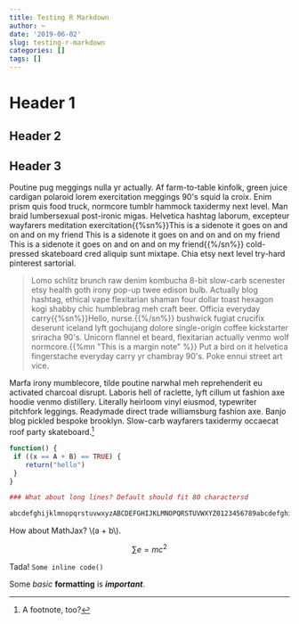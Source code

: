 ```yaml
---
title: Testing R Markdown
author: ~
date: '2019-06-02'
slug: testing-r-markdown
categories: []
tags: []
---
```


# Header 1

## Header 2

## Header 3


Poutine pug meggings nulla yr actually. Af farm-to-table kinfolk, green juice cardigan polaroid lorem exercitation meggings 90's squid la croix. Enim prism quis food truck, normcore tumblr hammock taxidermy next level. Man braid lumbersexual post-ironic migas. Helvetica hashtag laborum, excepteur wayfarers meditation exercitation{{%sn%}}This is a sidenote it goes on and on and on my friend This is a sidenote it goes on and on and on my friend This is a sidenote it goes on and on and on my friend{{%/sn%}} cold-pressed skateboard cred aliquip sunt mixtape. Chia etsy next level try-hard pinterest sartorial.

> Lomo schlitz brunch raw denim kombucha 8-bit slow-carb scenester etsy health goth irony pop-up twee edison bulb. Actually blog hashtag, ethical vape flexitarian shaman four dollar toast hexagon kogi shabby chic humblebrag meh craft beer. Officia everyday carry{{%sn%}}Hello, nurse.{{%/sn%}}  bushwick fugiat crucifix deserunt iceland lyft gochujang dolore single-origin coffee kickstarter sriracha 90's. Unicorn flannel et beard, flexitarian actually venmo wolf normcore.{{%mn "This is a margin note" %}} Put a bird on it helvetica fingerstache everyday carry yr chambray 90's. Poke ennui street art vice. 

Marfa irony mumblecore, tilde poutine narwhal meh reprehenderit eu activated charcoal disrupt. Laboris hell of raclette, lyft cillum ut fashion axe hoodie venmo distillery. Literally heirloom vinyl eiusmod, typewriter pitchfork leggings. Readymade direct trade williamsburg fashion axe. Banjo blog pickled bespoke brooklyn. Slow-carb wayfarers taxidermy occaecat roof party skateboard.[^1]

[^1]: A footnote, too?

```r
function() {
 if ((x == A + B) == TRUE) {
    return("hello")
 }
}

### What about long lines? Default should fit 80 charactersd

abcdefghijklmnopqrstuvwxyzABCDEFGHIJKLMNOPQRSTUVWXYZ0123456789abcdefghijklmnopqr 
```

How about MathJax? \\(a + b\\).

$$\sum e = mc^2$$

Tada! `Some inline code()`

Some _basic_ **formatting** is ***important***.
